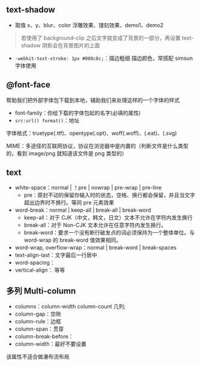 ## text-shadow

- 取值 x、y、blur、color
  浮雕效果、镂刻效果、demo1、demo2

> 若使用了 background-clip 之后文字就变成了背景的一部分，再设置 text-shadow 阴影会在背景图片的上面

- `-webkit-text-stroke: 1px #008c8c;`：描边粗细 描边颜色，常搭配 simsun 字体使用

## @font-face

帮助我们把外部字体包下载到本地，辅助我们来处理这样的一个字体的样式

- font-family：你给下载的字体包起的名字(必填的属性)
- `src:url() format()`：地址

字体格式：truetype(.ttf)、opentype(.opt)、woff(.woff)、(.eat)、(.svg)

MIME：多途径的互联网协议，协议在浏览器中是内置的（判断文件是什么类型的，看到 image/png 就知道该文件是 png 类型的）

## text

- white-space：normal | ！pre | nowrap | pre-wrap | pre-line
  - pre：原封不动的保留你输入时的状态，空格、换行都会保留，并且当文字超出边界时不换行。等同 pre 元素效果
- word-break：normal | keep-all | break-all | break-word
  - keep-all：对于 CJK（中文，韩文，日文）文本不允许在字符内发生换行
  - break-all：对于 Non-CJK 文本允许在任意字符内发生换行。
  - break-word：要求一个没有断行破发点的词必须保持为一个整体单位。与 word-wrap 的 break-word 值效果相同。
- word-wrap, overflow-wrap：normal | break-word | break-spaces
- text-align-last：文字最后一行居中
- word-spacing：
- vertical-align：
  等等

## 多列 Multi-column

- columns：column-width column-count 几列;
- column-gap：空隙
- column-rule：边框
- column-span：贯穿
- column-break-before：
- column-width：最好不要设置

该属性不适合做瀑布流布局
